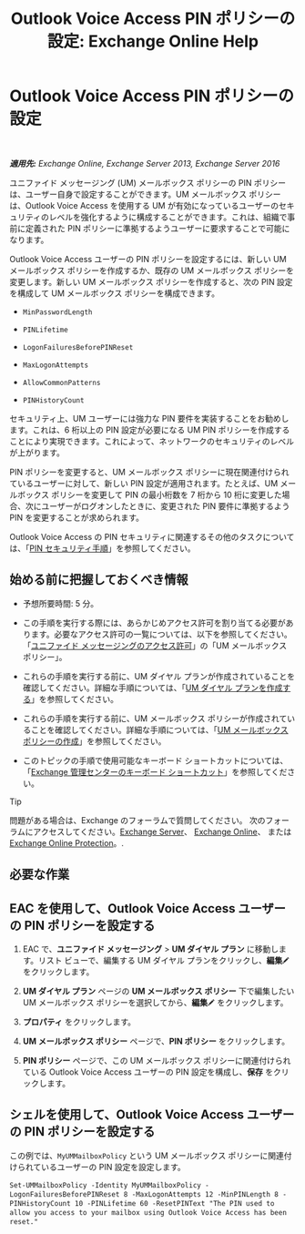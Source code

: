 ﻿---
title: 'Outlook Voice Access PIN ポリシーの設定: Exchange Online Help'
TOCTitle: Outlook Voice Access PIN ポリシーの設定
ms:assetid: 5b2800b7-bfa6-4282-975c-0706ae25ad64
ms:mtpsurl: https://technet.microsoft.com/ja-jp/library/Aa998285(v=EXCHG.150)
ms:contentKeyID: 50555787
ms.date: 05/22/2018
mtps_version: v=EXCHG.150
ms.translationtype: HT
---

# Outlook Voice Access PIN ポリシーの設定

 

_**適用先:** Exchange Online, Exchange Server 2013, Exchange Server 2016_

ユニファイド メッセージング (UM) メールボックス ポリシーの PIN ポリシーは、ユーザー自身で設定することができます。UM メールボックス ポリシーは、Outlook Voice Access を使用する UM が有効になっているユーザーのセキュリティのレベルを強化するように構成することができます。これは、組織で事前に定義された PIN ポリシーに準拠するようユーザーに要求することで可能になります。

Outlook Voice Access ユーザーの PIN ポリシーを設定するには、新しい UM メールボックス ポリシーを作成するか、既存の UM メールボックス ポリシーを変更します。新しい UM メールボックス ポリシーを作成すると、次の PIN 設定を構成して UM メールボックス ポリシーを構成できます。

  - `MinPasswordLength`

  - `PINLifetime`

  - `LogonFailuresBeforePINReset`

  - `MaxLogonAttempts`

  - `AllowCommonPatterns`

  - `PINHistoryCount`

セキュリティ上、UM ユーザーには強力な PIN 要件を実装することをお勧めします。これは、6 桁以上の PIN 設定が必要になる UM PIN ポリシーを作成することにより実現できます。これによって、ネットワークのセキュリティのレベルが上がります。

PIN ポリシーを変更すると、UM メールボックス ポリシーに現在関連付けられているユーザーに対して、新しい PIN 設定が適用されます。たとえば、UM メールボックス ポリシーを変更して PIN の最小桁数を 7 桁から 10 桁に変更した場合、次にユーザーがログオンしたときに、変更された PIN 要件に準拠するよう PIN を変更することが求められます。

Outlook Voice Access の PIN セキュリティに関連するその他のタスクについては、「[PIN セキュリティ手順](pin-security-procedures-exchange-2013-help.md)」を参照してください。

## 始める前に把握しておくべき情報

  - 予想所要時間: 5 分。

  - この手順を実行する際には、あらかじめアクセス許可を割り当てる必要があります。必要なアクセス許可の一覧については、以下を参照してください。「[ユニファイド メッセージングのアクセス許可](unified-messaging-permissions-exchange-2013-help.md)」の「UM メールボックス ポリシー」。

  - これらの手順を実行する前に、UM ダイヤル プランが作成されていることを確認してください。詳細な手順については、「[UM ダイヤル プランを作成する](create-a-um-dial-plan-exchange-2013-help.md)」を参照してください。

  - これらの手順を実行する前に、UM メールボックス ポリシーが作成されていることを確認してください。詳細な手順については、「[UM メールボックス ポリシーの作成](create-a-um-mailbox-policy-exchange-2013-help.md)」を参照してください。

  - このトピックの手順で使用可能なキーボード ショートカットについては、「[Exchange 管理センターのキーボード ショートカット](keyboard-shortcuts-in-the-exchange-admin-center-exchange-online-protection-help.md)」を参照してください。


> [!TIP]
> 問題がある場合は、Exchange のフォーラムで質問してください。 次のフォーラムにアクセスしてください。<A href="https://go.microsoft.com/fwlink/p/?linkid=60612">Exchange Server</A>、 <A href="https://go.microsoft.com/fwlink/p/?linkid=267542">Exchange Online</A>、 または <A href="https://go.microsoft.com/fwlink/p/?linkid=285351">Exchange Online Protection</A>。.



## 必要な作業

## EAC を使用して、Outlook Voice Access ユーザーの PIN ポリシーを設定する

1.  EAC で、<strong>ユニファイド メッセージング</strong> \> <strong>UM ダイヤル プラン</strong> に移動します。リスト ビューで、編集する UM ダイヤル プランをクリックし、<strong>編集</strong>![編集アイコン](images/Bb124582.6f53ccb2-1f13-4c02-bea0-30690e6ea71d(EXCHG.150).gif "編集アイコン") をクリックします。

2.  <strong>UM ダイヤル プラン</strong> ページの <strong>UM メールボックス ポリシー</strong> 下で編集したい UM メールボックス ポリシーを選択してから、<strong>編集</strong>![編集アイコン](images/Bb124582.6f53ccb2-1f13-4c02-bea0-30690e6ea71d(EXCHG.150).gif "編集アイコン") をクリックします。

3.  <strong>プロパティ</strong> をクリックします。

4.  <strong>UM メールボックス ポリシー</strong> ページで、<strong>PIN ポリシー</strong> をクリックします。

5.  <strong>PIN ポリシー</strong> ページで、この UM メールボックス ポリシーに関連付けられている Outlook Voice Access ユーザーの PIN 設定を構成し、<strong>保存</strong> をクリックします。

## シェルを使用して、Outlook Voice Access ユーザーの PIN ポリシーを設定する

この例では、`MyUMMailboxPolicy` という UM メールボックス ポリシーに関連付けられているユーザーの PIN 設定を設定します。

    Set-UMMailboxPolicy -Identity MyUMMailboxPolicy -LogonFailuresBeforePINReset 8 -MaxLogonAttempts 12 -MinPINLength 8 -PINHistoryCount 10 -PINLifetime 60 -ResetPINText "The PIN used to allow you access to your mailbox using Outlook Voice Access has been reset."


